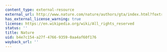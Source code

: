 ```yaml
---
content_type: external-resource
external_url: http://www.nature.com/nature/authors/gta/index.html?foxtrotcallback=true#a5.4
has_external_license_warning: true
license: https://en.wikipedia.org/wiki/All_rights_reserved
status: ''
title: Nature
uid: b4e7c154-a27f-4766-9359-0aa4af60f176
wayback_url: ''
---
```

